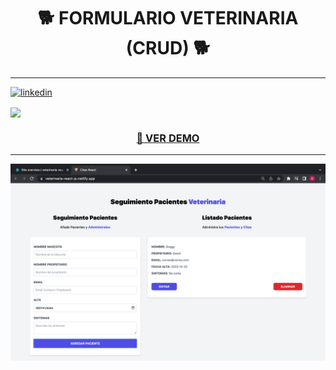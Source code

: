 <h1 align="center"> 🐕 FORMULARIO VETERINARIA (CRUD) 🐕 </h1>
<hr />

[![linkedin](https://img.shields.io/static/v1?label=&message=linkedin&color=0e76a8&logo=linkedin&logoColor=white&style=for-the-badge)](https://www.linkedin.com/in/eduardofierropro) 

<img align="center" src="https://img.shields.io/static/v1?label=&message=linkedin&color=0e76a8&logo=linkedin&logoColor=white&style=for-the-badge" />
<h3 align="center"><a href="https://veterinaria-react-js.netlify.app/"> 👀 VER DEMO </a></h3>
<hr />

![Fondo-Portada-Proyecto](https://github.com/Brian-David-01/CITAS-REACT-VITE/blob/main/Imagen%20de%20proyecto.png)
